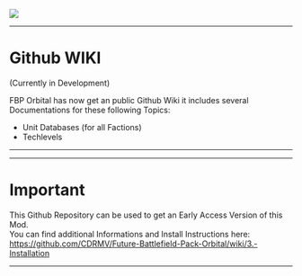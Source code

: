 ![](images/FBPO_icon.png)

--------------------------------------------------------------------------------------------------------------------
# Github WIKI

(Currently in Development)

FBP Orbital has now get an public Github Wiki 
it includes several Documentations for these following Topics:
- Unit Databases (for all Factions) 
- Techlevels


--------------------------------------------------------------------------------------------------------------------

--------------------------------------------------------------------------------------------------------------------
# Important

This Github Repository can be used to get an Early Access Version of this Mod.    
You can find additional Informations and Install Instructions here:
https://github.com/CDRMV/Future-Battlefield-Pack-Orbital/wiki/3.-Installation

--------------------------------------------------------------------------------------------------------------------



